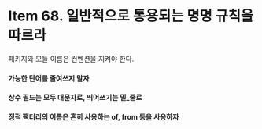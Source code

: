 # Item 68. 일반적으로 통용되는 명명 규칙을 따르라

패키지와 모듈 이름은 컨벤션을 지켜야 한다.  

#### 가능한 단어를 줄여쓰지 말자
#### 상수 필드는 모두 대문자로, 띄어쓰기는 밑_줄로
#### 정적 팩터리의 이름은 흔히 사용하는 of, from 등을 사용하자
